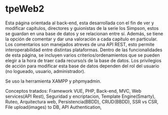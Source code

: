# tpeWeb2
Esta página orientada al back-end, esta desarrollada con el fin de ver y modificar capítulos, directores y guionistas de la serie los Simpson, 
estos se guardan en una base de datos y se relacionan entre sí. Además, se tiene la opción de comentar y dar una valoración a cada capítulo en particular. 
Los comentarios son manejados atreves de una API REST, esto permite interoperabilidad entre distintas plataformas. Dentro de las funcionalidades de esta página, 
se incluyen varios criterios/ordenamientos que se pueden elegir a la hora de traer cada recurso/s de la base de datos. Los privilegios de acción para modificar 
esta base de datos dependen del rol del usuario (no logueado, usuario, administrador).

Se uso la herramienta XAMPP y phpmyadmin.

Conceptos tratados: Framework VUE, PHP, Back-end, MVC, Web services(API Rest), Seguridad y encriptacion, Template Engine(Smarty),
Ruteo, Arquitectura web, Persistencia(BBDD), CRUD(BBDD), SSR vs CSR, File upload(images) to DB, API Authentication, 
